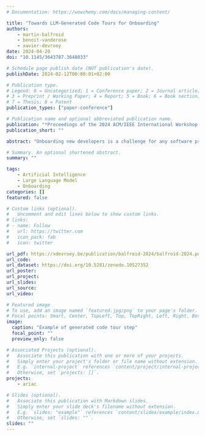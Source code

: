 ```yaml
---
# Documentation: https://wowchemy.com/docs/managing-content/

title: "Towards LLM-Generated Code Tours for Onboarding"
authors: 
    - martin-balfroid
    - benoit-vanderose
    - xavier-devroey
date: 2024-04-20
doi: "10.1145/3643787.3648033"

# Schedule page publish date (NOT publication's date).
publishDate: 2024-02-12T00:00:01+02:00

# Publication type.
# Legend: 0 = Uncategorized; 1 = Conference paper; 2 = Journal article;
# 3 = Preprint / Working Paper; 4 = Report; 5 = Book; 6 = Book section;
# 7 = Thesis; 8 = Patent
publication_types: ["paper-conference"]

# Publication name and optional abbreviated publication name.
publication: "*Proceedings of the 2024 ACM/IEEE International Workshop on NL-based Software Engineering (NLBSE '24)*"
publication_short: ""

abstract: "Onboarding new developers is a challenge for any software project. Addressing this challenge relies on human resources (e.g., having a senior developer write documentation or mentor the new developer). One promising solution is using annotated code tours. While this approach partially lifts the need for mentorship, it still requires a senior developer to write this interactive form of documentation. This paper argues that a Large Language Model (LLM) might help with this documentation process. Our approach is to record the stack trace between a failed test and a faulty method. We then extract code snippets from the methods in this stack trace using CodeQL, a static analysis tool and have them explained by gpt-3.5-turbo-1106, the LLM behind ChatGPT. Finally, we evaluate the quality of a sample of these generated tours using a checklist. We show that the automatic generation of code tours is feasible but has limitations like redundant and low-level explanations."

# Summary. An optional shortened abstract.
summary: ""

tags: 
    - Artificial Intelligence
    - Large Language Model
    - Onboarding
categories: []
featured: false

# Custom links (optional).
#   Uncomment and edit lines below to show custom links.
# links:
# - name: Follow
#   url: https://twitter.com
#   icon_pack: fab
#   icon: twitter

url_pdf: https://xdevroey.be/publication/balfroid-2024/balfroid-2024.pdf
url_code:
url_dataset: https://doi.org/10.5281/zenodo.10527352
url_poster:
url_project:
url_slides:
url_source:
url_video:

# Featured image
# To use, add an image named `featured.jpg/png` to your page's folder. 
# Focal points: Smart, Center, TopLeft, Top, TopRight, Left, Right, BottomLeft, Bottom, BottomRight.
image:
  caption: "Example of generated code tour step"
  focal_point: ""
  preview_only: false

# Associated Projects (optional).
#   Associate this publication with one or more of your projects.
#   Simply enter your project's folder or file name without extension.
#   E.g. `internal-project` references `content/project/internal-project/index.md`.
#   Otherwise, set `projects: []`.
projects: 
    - ariac

# Slides (optional).
#   Associate this publication with Markdown slides.
#   Simply enter your slide deck's filename without extension.
#   E.g. `slides: "example"` references `content/slides/example/index.md`.
#   Otherwise, set `slides: ""`.
slides: ""
---
```

